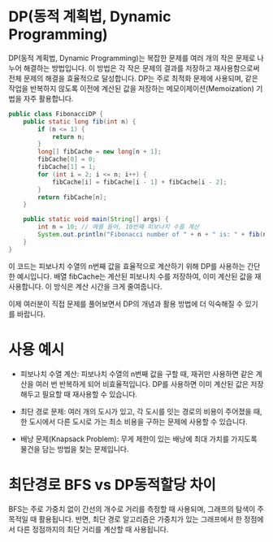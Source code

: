 



# DP(동적 계획법, Dynamic Programming)
DP(동적 계획법, Dynamic Programming)는 복잡한 문제를 여러 개의 작은 문제로 나누어 해결하는 방법입니다. 이 방법은 각 작은 문제의 결과를 저장하고 재사용함으로써 전체 문제의 해결을 효율적으로 달성합니다. DP는 주로 최적화 문제에 사용되며, 같은 작업을 반복하지 않도록 이전에 계산된 값을 저장하는 메모이제이션(Memoization) 기법을 자주 활용합니다.

```java
public class FibonacciDP {
    public static long fib(int n) {
        if (n <= 1) {
            return n;
        }
        long[] fibCache = new long[n + 1];
        fibCache[0] = 0;
        fibCache[1] = 1;
        for (int i = 2; i <= n; i++) {
            fibCache[i] = fibCache[i - 1] + fibCache[i - 2];
        }
        return fibCache[n];
    }

    public static void main(String[] args) {
        int n = 10; // 예를 들어, 10번째 피보나치 수를 계산
        System.out.println("Fibonacci number of " + n + " is: " + fib(n));
    }
}
```
이 코드는 피보나치 수열의 n번째 값을 효율적으로 계산하기 위해 DP를 사용하는 간단한 예시입니다. 배열 fibCache는 계산된 피보나치 수를 저장하여, 이미 계산된 값을 재사용합니다. 이 방식은 계산 시간을 크게 줄여줍니다.

이제 여러분이 직접 문제를 풀어보면서 DP의 개념과 활용 방법에 더 익숙해질 수 있기를 바랍니다.

# 사용 예시
- 피보나치 수열 계산: 
피보나치 수열의 n번째 값을 구할 때, 재귀만 사용하면 같은 계산을 여러 번 반복하게 되어 비효율적입니다. DP를 사용하면 이미 계산된 값은 저장해두고 필요할 때 재사용할 수 있습니다.

- 최단 경로 문제: 
여러 개의 도시가 있고, 각 도시를 잇는 경로의 비용이 주어졌을 때, 한 도시에서 다른 도시로 가는 최소 비용을 구하는 문제에 사용할 수 있습니다.

- 배낭 문제(Knapsack Problem): 
무게 제한이 있는 배낭에 최대 가치를 가지도록 물건을 담는 방법을 찾는 문제입니다.


# 최단경로 BFS vs DP동적할당 차이
BFS는 주로 가중치 없이 간선의 개수로 거리를 측정할 때 사용되며, 그래프의 탐색이 주 목적일 때 활용됩니다. 반면, 최단 경로 알고리즘은 가중치가 있는 그래프에서 한 정점에서 다른 정점까지의 최단 거리를 계산할 때 사용됩니다.